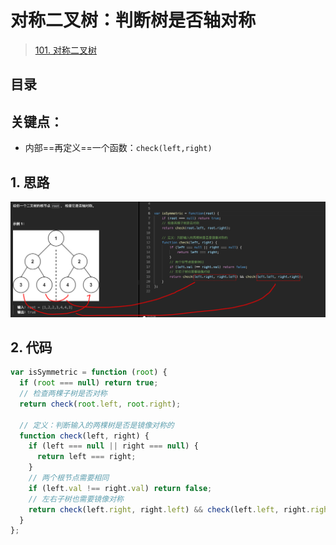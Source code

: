 
# 对称二叉树：判断树是否轴对称


> [101. 对称二叉树](https://leetcode.cn/problems/symmetric-tree/)



## 目录
<!-- toc -->
 ## 关键点： 

- 内部==再定义==一个函数：`check(left,right)`

## 1. 思路

![图片&文件](./files/20250113-2.png)

## 2. 代码

```javascript
var isSymmetric = function (root) {
  if (root === null) return true;
  // 检查两棵子树是否对称
  return check(root.left, root.right);

  // 定义：判断输入的两棵树是否是镜像对称的
  function check(left, right) {
    if (left === null || right === null) {
      return left === right;
    }
    // 两个根节点需要相同
    if (left.val !== right.val) return false;
    // 左右子树也需要镜像对称
    return check(left.right, right.left) && check(left.left, right.right);
  }
};

```